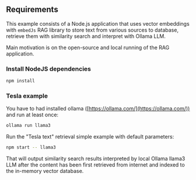 ## Requirements

This example consists of a Node.js application that uses vector embeddings with `embedJs` RAG library to store text from various sources to database, retrieve them with similarity search and interpret with Ollama LLM.

Main motivation is on the open-source and local running of the RAG application.

### Install NodeJS dependencies

```bash
npm install
```

### Tesla example

You have to had installed ollama ([https://ollama.com/](https://ollama.com/)) and run at least once:

```bash
ollama run llama3
```

Run the "Tesla text" retrieval simple example with default parameters:

```bash
npm start -- llama3
```

That will output similarity search results interpreted by local Ollama llama3 LLM after the content has been first retrieved from internet and indexed to the in-memory vector database.
